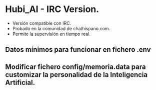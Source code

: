 
# Hubi_AI - IRC Version.

- Versión compatible con IRC.
- Probado en la comunidad de chathispano.com.
- Permite la supervisión en tiempo real.

## Datos mínimos para funcionar en fichero .env
## Modificar fichero config/memoria.data para customizar la personalidad de la Inteligencia Artificial. 
